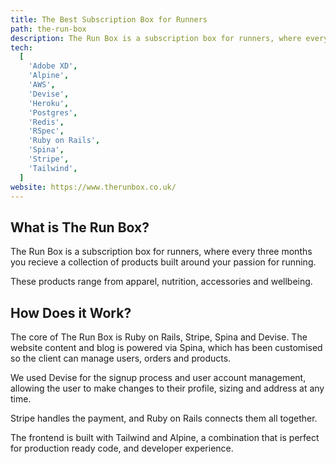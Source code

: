 ```yaml
---
title: The Best Subscription Box for Runners
path: the-run-box
description: The Run Box is a subscription box for runners, where every three months you recieve a collection of products built around your passion for running.
tech:
  [
    'Adobe XD',
    'Alpine',
    'AWS',
    'Devise',
    'Heroku',
    'Postgres',
    'Redis',
    'RSpec',
    'Ruby on Rails',
    'Spina',
    'Stripe',
    'Tailwind',
  ]
website: https://www.therunbox.co.uk/
---
```


## What is The Run Box?

The Run Box is a subscription box for runners, where every three months you recieve a collection of products built around your passion for running.

These products range from apparel, nutrition, accessories and wellbeing.

## How Does it Work?

The core of The Run Box is Ruby on Rails, Stripe, Spina and Devise. The website content and blog is powered via Spina, which has been customised so the client can manage users, orders and products.

We used Devise for the signup process and user account management, allowing the user to make changes to their profile, sizing and address at any time.

Stripe handles the payment, and Ruby on Rails connects them all together.

The frontend is built with Tailwind and Alpine, a combination that is perfect for production ready code, and developer experience.
